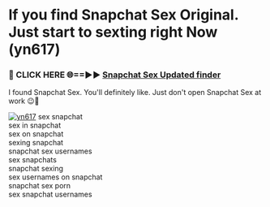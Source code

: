 # If you find Snapchat Sex Original. Just start to sexting right Now (yn617)

<h3>🔴 CLICK HERE 🌐==►► <a href="https://tinyurl.com/mtbk5fxa" rel="nofollow">Snapchat Sex Updated finder</a></h3>

I found Snapchat Sex. You'll definitely like. Just don't open Snapchat Sex at work 😉💬

[![yn617](https://i.imgur.com/Q8WKrnY.jpeg)](https://tinyurl.com/mtbk5fxa)
sex snapchat<br>
sex in snapchat<br>
sex on snapchat<br>
sexing snapchat<br>
snapchat sex usernames<br>
sex snapchats<br>
snapchat sexing<br>
sex usernames on snapchat<br>
snapchat sex porn<br>
sex snapchat usernames